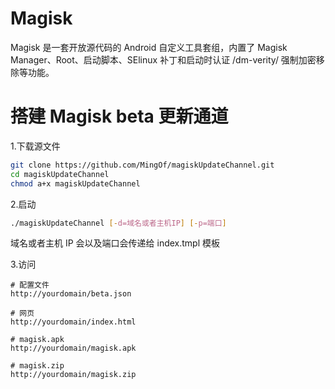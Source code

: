 # Magisk

Magisk 是一套开放源代码的 Android 自定义工具套组，内置了 Magisk Manager、Root、启动脚本、SElinux 补丁和启动时认证 /dm-verity/ 强制加密移除等功能。


# 搭建 Magisk beta 更新通道

1.下载源文件

```bash
git clone https://github.com/MingOf/magiskUpdateChannel.git
cd magiskUpdateChannel
chmod a+x magiskUpdateChannel
```


2.启动
```bash
./magiskUpdateChannel [-d=域名或者主机IP] [-p=端口]
```
域名或者主机 IP 会以及端口会传递给 index.tmpl 模板

3.访问

```
# 配置文件
http://yourdomain/beta.json

# 网页
http://yourdomain/index.html

# magisk.apk
http://yourdomain/magisk.apk

# magisk.zip
http://yourdomain/magisk.zip
```